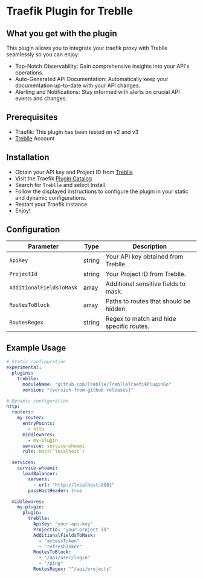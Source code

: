 # Traefik Plugin for Treblle

## What you get with the plugin
This plugin allows you to integrate your traefik proxy with Treblle seamlessly so you can enjoy:
- Top-Notch Observability: Gain comprehensive insights into your API's operations.
- Auto-Generated API Documentation: Automatically keep your documentation up-to-date with your API changes.
- Alerting and Notifications: Stay informed with alerts on crucial API events and changes.

## Prerequisites
- Traefik: This plugin has been tested on v2 and v3
- [Treblle](https://app.treblle.com/) Account

## Installation
- Obtain your API key and Project ID from [Treblle](https://app.treblle.com/)
- Visit the Traefik [Plugin Catalog](https://plugins.traefik.io/plugins)
- Search for `Treblle` and select Install.
- Follow the displayed instructions to configure the plugin in your static and dynamic configurations.
- Restart your Traefik instance
- Enjoy!

## Configuration
| Parameter                  | Type   | Description                             |
|----------------------------|--------|-----------------------------------------|
| `ApiKey`                   | string | Your API key obtained from Treblle.     |
| `ProjectId`                | string | Your Project ID from Treblle.           |
| `AdditionalFieldsToMask`   | array  | Additional sensitive fields to mask.    |
| `RoutesToBlock`            | array  | Paths to routes that should be hidden.  |
| `RoutesRegex`              | string | Regex to match and hide specific routes.|

## Example Usage
```yaml
# Static configuration
experimental:
  plugins:
    treblle:
      moduleName: "github.com/Treblle/TreblleTraefikPluginGo"
      version: "{version-from-github-releases}"

# Dynamic configuration
http:
  routers:
    my-router:
      entryPoints:
        - http
      middlewares:
        - my-plugin
      service: service-whoami
      rule: Host(`localhost`)

  services:
    service-whoami:
      loadBalancer:
        servers:
          - url: "http://localhost:8081"
        passHostHeader: true

  middlewares:
    my-plugin:
      plugin:
        treblle:
          ApiKey: "your-api-key"
          ProjectId: "your-project-id"
          AdditionalFieldsToMask:
            - "accessToken"
            - "refreshToken"
          RoutesToBlock:
            - "/api/user/login"
            - "/ping"
          RoutesRegex: "^/api/projects"
```
